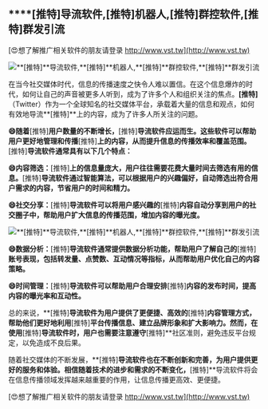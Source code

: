 ## ****[推特]**导流软件,**[推特]**机器人,**[推特]**群控软件,**[推特]**群发引流**

[😍想了解推广相关软件的朋友请登录 http://www.vst.tw](http://www.vst.tw)

 <center><img src="https://vst.tw/MP4/tuiguang/png/0.png" alt="**[推特]**导流软件,**[推特]**机器人,**[推特]**群控软件,**[推特]**群发引流"></center>

在当今社交媒体时代，信息的传播速度之快令人难以置信。在这个信息爆炸的时代，如何让自己的声音被更多人听到，成为了许多个人和组织关注的焦点。**[推特]**（Twitter）作为一个全球知名的社交媒体平台，承载着大量的信息和观点，如何有效地导流**[推特]**上的内容，成为了许多人所关注的问题。

**😄随着**[推特]**用户数量的不断增长，**[推特]**导流软件应运而生。这些软件可以帮助用户更好地管理和传播**[推特]**上的内容，从而提升信息的传播效率和覆盖范围。**[推特]**导流软件通常具有以下几个特点：**

**😄内容筛选：**[推特]**上的信息量庞大，用户往往需要花费大量时间去筛选有用的信息。**[推特]**导流软件通过智能算法，可以根据用户的兴趣偏好，自动筛选出符合用户需求的内容，节省用户的时间和精力。**

**😄社交分享：**[推特]**导流软件可以将用户感兴趣的**[推特]**内容自动分享到用户的社交圈子中，帮助用户扩大信息的传播范围，增加内容的曝光度。**

 <center><img src="https://vst.tw/MP4/tuiguang/png/4.png" alt="**[推特]**导流软件,**[推特]**机器人,**[推特]**群控软件,**[推特]**群发引流"></center>

**😄数据分析：**[推特]**导流软件通常提供数据分析功能，帮助用户了解自己的**[推特]**账号表现，包括转发量、点赞数、互动情况等指标，从而帮助用户优化自己的内容策略。**

**😄时间管理：**[推特]**导流软件可以帮助用户合理安排**[推特]**内容的发布时间，提高内容的曝光率和互动性。**

总的来说，**[推特]**导流软件为用户提供了更便捷、高效的**[推特]**内容管理方式，帮助他们更好地利用**[推特]**平台传播信息、建立品牌形象和扩大影响力。然而，在使用**[推特]**导流软件时，用户也需要注意遵守**[推特]**社区准则，避免违反平台规定，以免造成不良后果。

随着社交媒体的不断发展，**[推特]**导流软件也在不断创新和完善，为用户提供更好的服务和体验。相信随着技术的进步和需求的不断变化，**[推特]**导流软件将会在信息传播领域发挥越来越重要的作用，让信息传播更高效、更便捷。

[😍想了解推广相关软件的朋友请登录 http://www.vst.tw](http://www.vst.tw)



